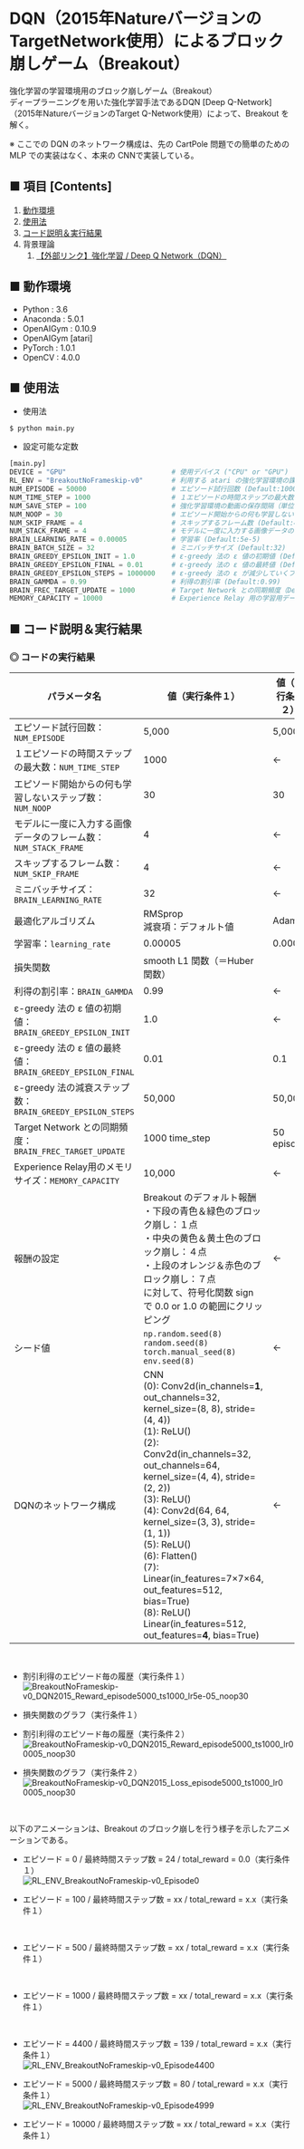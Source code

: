 # DQN（2015年NatureバージョンのTargetNetwork使用）によるブロック崩しゲーム（Breakout）
強化学習の学習環境用のブロック崩しゲーム（Breakout）<br>
ディープラーニングを用いた強化学習手法であるDQN [Deep Q-Network] （2015年NatureバージョンのTarget Q-Network使用）によって、Breakout を解く。<br>

※ ここでの DQN のネットワーク構成は、先の CartPole 問題での簡単のための MLP での実装はなく、本来の CNNで実装している。<br>

## ■ 項目 [Contents]
1. [動作環境](#動作環境)
1. [使用法](#使用法)
1. [コード説明＆実行結果](#コード説明＆実行結果)
1. 背景理論
    1. [【外部リンク】強化学習 / Deep Q Network（DQN）](http://yagami12.hatenablog.com/entry/2019/02/22/210608#DeepQNetwork)


## ■ 動作環境

- Python : 3.6
- Anaconda : 5.0.1
- OpenAIGym : 0.10.9
- OpenAIGym [atari]
- PyTorch : 1.0.1
- OpenCV : 4.0.0

## ■ 使用法

- 使用法
```
$ python main.py
```

- 設定可能な定数
```python
[main.py]
DEVICE = "GPU"                          # 使用デバイス ("CPU" or "GPU")
RL_ENV = "BreakoutNoFrameskip-v0"       # 利用する atari の強化学習環境の課題名
NUM_EPISODE = 50000                     # エピソード試行回数 (Default:10000)
NUM_TIME_STEP = 1000                    # １エピソードの時間ステップの最大数
NUM_SAVE_STEP = 100                     # 強化学習環境の動画の保存間隔（単位：エピソード数）
NUM_NOOP = 30                           # エピソード開始からの何も学習しないステップ数 (Default:30)
NUM_SKIP_FRAME = 4                      # スキップするフレーム数 (Default:4)
NUM_STACK_FRAME = 4                     # モデルに一度に入力する画像データのフレーム数 (Default:4)
BRAIN_LEARNING_RATE = 0.00005           # 学習率 (Default:5e-5)
BRAIN_BATCH_SIZE = 32                   # ミニバッチサイズ (Default:32)
BRAIN_GREEDY_EPSILON_INIT = 1.0         # ε-greedy 法の ε 値の初期値 (Default:1.0)
BRAIN_GREEDY_EPSILON_FINAL = 0.01       # ε-greedy 法の ε 値の最終値 (Default:0.1)
BRAIN_GREEDY_EPSILON_STEPS = 1000000    # ε-greedy 法の ε が減少していくフレーム数　(Default:1_000_000)
BRAIN_GAMMDA = 0.99                     # 利得の割引率 (Default:0.99)
BRAIN_FREC_TARGET_UPDATE = 1000         # Target Network との同期頻度（Default:10_000） 
MEMORY_CAPACITY = 10000                 # Experience Relay 用の学習用データセットのメモリの最大の長さ (Default:1_000_000)
```

<a id="コード説明＆実行結果"></a>

## ■ コード説明＆実行結果

### ◎ コードの実行結果

|パラメータ名|値（実行条件１）|値（実行条件２）|値（実行条件３）|
|---|---|---|---|
|エピソード試行回数：`NUM_EPISODE`|5,000|5,000|10,000|
|１エピソードの時間ステップの最大数：`NUM_TIME_STEP`|1000|←|
|エピソード開始からの何も学習しないステップ数：`NUM_NOOP`|30|30|10|
|モデルに一度に入力する画像データのフレーム数：`NUM_STACK_FRAME`|4|←|
|スキップするフレーム数：`NUM_SKIP_FRAME`|4|←|
|ミニバッチサイズ：`BRAIN_LEARNING_RATE`|32|←|
|最適化アルゴリズム|RMSprop<br>減衰項：デフォルト値|Adam|
|学習率：`learning_rate`|0.00005|0.0005|
|損失関数|smooth L1 関数（＝Huber 関数）|
|利得の割引率：`BRAIN_GAMMDA`|0.99|←|
|ε-greedy 法の ε 値の初期値：`BRAIN_GREEDY_EPSILON_INIT`|1.0|←|
|ε-greedy 法の ε 値の最終値：`BRAIN_GREEDY_EPSILON_FINAL`|0.01|0.1|
|ε-greedy 法の減衰ステップ数：`BRAIN_GREEDY_EPSILON_STEPS`|50,000|50,000|
|Target Network との同期頻度：`BRAIN_FREC_TARGET_UPDATE`|1000 time_step|50 episode|5 episode|
|Experience Relay用のメモリサイズ：`MEMORY_CAPACITY`|10,000|←|100,000|
|報酬の設定|Breakout のデフォルト報酬<br>・下段の青色＆緑色のブロック崩し：１点<br>・中央の黄色＆黄土色のブロック崩し：４点<br>・上段のオレンジ＆赤色のブロック崩し：７点<br>に対して、符号化関数 sign で 0.0 or 1.0 の範囲にクリッピング|←|
|シード値|`np.random.seed(8)`<br>`random.seed(8)`<br>`torch.manual_seed(8)`<br>`env.seed(8)`|←|
|DQNのネットワーク構成|CNN<br>(0): Conv2d(in_channels=**1**, out_channels=32, kernel_size=(8, 8), stride=(4, 4))<br>(1): ReLU()<br>(2): Conv2d(in_channels=32, out_channels=64, kernel_size=(4, 4), stride=(2, 2))<br>(3): ReLU()<br>(4): Conv2d(64, 64, kernel_size=(3, 3), stride=(1, 1))<br>(5): ReLU()<br>(6): Flatten()<br>(7): Linear(in_features=7×7×64, out_features=512, bias=True)<br>(8): ReLU()<br>Linear(in_features=512, out_features=**4**, bias=True)|←|

<!--
|報酬の設定|Breakout のデフォルト報酬<br>・下段の青色＆緑色のブロック崩し：１点<br>・中央の黄色＆黄土色のブロック崩し：４点<br>・上段のオレンジ＆赤色のブロック崩し：７点<br>に対して0.0~1.0の範囲にクリッピング|←|
-->

<br>

- 割引利得のエピソード毎の履歴（実行条件１）<br>
![BreakoutNoFrameskip-v0_DQN2015_Reward_episode5000_ts1000_lr5e-05_noop30](https://user-images.githubusercontent.com/25688193/55045104-074c7d00-5080-11e9-9dd5-9fc364507843.png)<br>

- 損失関数のグラフ（実行条件１）<br>
<!--
![BreakoutNoFrameskip-v0_DQN2015_Loss_episode5000_ts1000_lr5e-05_noop30](https://user-images.githubusercontent.com/25688193/55045103-06b3e680-5080-11e9-89a6-901b7c4eb003.png)<br>
-->

- 割引利得のエピソード毎の履歴（実行条件２）<br>
![BreakoutNoFrameskip-v0_DQN2015_Reward_episode5000_ts1000_lr0 0005_noop30](https://user-images.githubusercontent.com/25688193/55122230-7fc74280-5141-11e9-8f60-ccbe1461f3c0.png)<br>

- 損失関数のグラフ（実行条件２）<br>
![BreakoutNoFrameskip-v0_DQN2015_Loss_episode5000_ts1000_lr0 0005_noop30](https://user-images.githubusercontent.com/25688193/55122229-7fc74280-5141-11e9-9b95-85834d68dd9b.png)<br>

<br>

以下のアニメーションは、Breakout のブロック崩しを行う様子を示したアニメーションである。<br>
<!--
エピソードの経過と共に、徐々にブロック崩しが出来るようになっており、徐々に学習できていることがわかる。<br>
-->

<!--
- エピソード = 0 / 最終時間ステップ数 = 24 / total_reward = 0.0（実行条件１）<br>
![RL_ENV_BreakoutNoFrameskip-v0_Episode0](https://user-images.githubusercontent.com/25688193/55122346-f3694f80-5141-11e9-8dcd-4f4ed022c1c1.gif)<br>

- エピソード = 100 / 最終時間ステップ数 = 64 / total_reward = 0.649（実行条件１）<br>
![RL_ENV_BreakoutNoFrameskip-v0_Episode100](https://user-images.githubusercontent.com/25688193/55122400-33303700-5142-11e9-8160-081c1f361de2.gif)<br>

- エピソード = 500 / 最終時間ステップ数 = 92 / total_reward = 0.489（実行条件１）<br>
![RL_ENV_BreakoutNoFrameskip-v0_Episode500](https://user-images.githubusercontent.com/25688193/55122405-3c210880-5142-11e9-9789-f1d33d0248a9.gif)<br>

- エピソード = 1000 / 最終時間ステップ数 = 24 / total_reward = 0.000（実行条件１）<br>
![RL_ENV_BreakoutNoFrameskip-v0_Episode1000](https://user-images.githubusercontent.com/25688193/55122416-43481680-5142-11e9-8224-6454d38e2a3a.gif)<br>
-->

- エピソード = 0 / 最終時間ステップ数 = 24 / total_reward = 0.0（実行条件１）<br>
![RL_ENV_BreakoutNoFrameskip-v0_Episode0](https://user-images.githubusercontent.com/25688193/54999042-c9fdd600-5012-11e9-97af-ae7153c8f860.gif)<br>

- エピソード = 100 / 最終時間ステップ数 = xx / total_reward = x.x（実行条件１）<br>
<br>

- エピソード = 500 / 最終時間ステップ数 = xx / total_reward = x.x（実行条件１）<br>
<br>

- エピソード = 1000 / 最終時間ステップ数 = xx / total_reward = x.x（実行条件１）<br>
<br>

- エピソード = 4400 / 最終時間ステップ数 = 139 / total_reward = x.x（実行条件１）<br>
![RL_ENV_BreakoutNoFrameskip-v0_Episode4400](https://user-images.githubusercontent.com/25688193/55045191-52ff2680-5080-11e9-9e80-42528bd09a72.gif)<br>

- エピソード = 5000 / 最終時間ステップ数 = 80 / total_reward = x.x（実行条件１）<br>
![RL_ENV_BreakoutNoFrameskip-v0_Episode4999](https://user-images.githubusercontent.com/25688193/55045151-3a8f0c00-5080-11e9-9573-fdadac98fa26.gif)<br>

- エピソード = 10000 / 最終時間ステップ数 = xx / total_reward = x.x（実行条件１）<br>
<br>

<!--
- エピソード = 0 / 最終時間ステップ数 = 40（実行条件１）<br>
![RL_ENV_BreakoutNoFrameskip-v0_Episode0](https://user-images.githubusercontent.com/25688193/54874023-86df0f80-4e26-11e9-831a-7ceb512b0b64.gif)<br>

- エピソード = 100 / 最終時間ステップ数 = 28（実行条件１）<br>
![RL_ENV_BreakoutNoFrameskip-v0_Episode100](https://user-images.githubusercontent.com/25688193/54874024-86df0f80-4e26-11e9-8e24-84d8937d20a6.gif)<br>

- エピソード = 200 / 最終時間ステップ数 = 28（実行条件１）<br>
![RL_ENV_BreakoutNoFrameskip-v0_Episode200](https://user-images.githubusercontent.com/25688193/54874025-8777a600-4e26-11e9-8fdb-fea9a0925d04.gif)<br>

- エピソード = 300 / 最終時間ステップ数 = 56（実行条件１）<br>
![RL_ENV_BreakoutNoFrameskip-v0_Episode300](https://user-images.githubusercontent.com/25688193/54874026-8777a600-4e26-11e9-89e3-804e7f3350f9.gif)<br>

- エピソード = 400 / 最終時間ステップ数 = 40（実行条件１）<br>
![RL_ENV_BreakoutNoFrameskip-v0_Episode400](https://user-images.githubusercontent.com/25688193/54874027-8777a600-4e26-11e9-97b7-61d84bbd3bb8.gif)<br>

- エピソード = 500 / 最終時間ステップ数 = 28（実行条件１）<br>
![RL_ENV_BreakoutNoFrameskip-v0_Episode500](https://user-images.githubusercontent.com/25688193/54874028-8777a600-4e26-11e9-86f8-bb25db9d04db.gif)<br>

- エピソード = 1000 / 最終時間ステップ数 = 70（実行条件１）<br>
![RL_ENV_BreakoutNoFrameskip-v0_Episode1000](https://user-images.githubusercontent.com/25688193/54874032-8b0b2d00-4e26-11e9-9689-6149fed10100.gif)<br>

- エピソード = 2000 / 最終時間ステップ数 = 24<br>
![RL_ENV_BreakoutNoFrameskip-v0_Episode2000](https://user-images.githubusercontent.com/25688193/54874071-459b2f80-4e27-11e9-826a-9517a7b15d3f.gif)<br>

- エピソード = 3000 / 最終時間ステップ数 = 64<br>
![RL_ENV_BreakoutNoFrameskip-v0_Episode3000](https://user-images.githubusercontent.com/25688193/54874073-4764f300-4e27-11e9-9c0b-05c44cbf5ce6.gif)<br>

- エピソード = 4000 / 最終時間ステップ数 = 100<br>
![RL_ENV_BreakoutNoFrameskip-v0_Episode4000](https://user-images.githubusercontent.com/25688193/54874074-49c74d00-4e27-11e9-9728-fc0ced3d0c3e.gif)<br>

- エピソード = 9000 / 最終時間ステップ数 = 107<br>
![RL_ENV_BreakoutNoFrameskip-v0_Episode9000](https://user-images.githubusercontent.com/25688193/54874087-7d09dc00-4e27-11e9-950a-b283eb564650.gif)<br>

- エピソード = 9100 / 最終時間ステップ数 = 172<br>
![RL_ENV_BreakoutNoFrameskip-v0_Episode9100](https://user-images.githubusercontent.com/25688193/54874102-c2c6a480-4e27-11e9-9295-04ce4f1282ae.gif)<br>

- エピソード = 10000 / 最終時間ステップ数 = 76<br>
![RL_ENV_BreakoutNoFrameskip-v0_Episode9999](https://user-images.githubusercontent.com/25688193/54874083-682d4880-4e27-11e9-82a6-001054c41210.gif)<br>
-->

<!--
- エピソード = 100 / 最終時間ステップ数 = 56（実行条件１）<br>
![RL_ENV_BreakoutNoFrameskip-v0_Episode100](https://user-images.githubusercontent.com/25688193/54818179-057b6600-4cdc-11e9-930b-4de997330f4b.gif)<br>

- エピソード = 200 / 最終時間ステップ数 = 99（実行条件１）<br>
![RL_ENV_BreakoutNoFrameskip-v0_Episode200](https://user-images.githubusercontent.com/25688193/54818281-378cc800-4cdc-11e9-8dc2-3ba7a7fa36c0.gif)<br>

- エピソード = 400 / 最終時間ステップ数 = 132（実行条件１）<br>
![RL_ENV_BreakoutNoFrameskip-v0_Episode400](https://user-images.githubusercontent.com/25688193/54818365-6dca4780-4cdc-11e9-999a-fa7563fa072e.gif)<br>

- エピソード = 500 / 最終時間ステップ数 = 22（実行条件１）<br>
![RL_ENV_BreakoutNoFrameskip-v0_Episode500](https://user-images.githubusercontent.com/25688193/54818180-057b6600-4cdc-11e9-9be0-61a466710ce1.gif)<br>

- エピソード = 800 / 最終時間ステップ数 = 1092（実行条件１）<br>
![RL_ENV_BreakoutNoFrameskip-v0_Episode800](https://user-images.githubusercontent.com/25688193/54818421-8dfa0680-4cdc-11e9-90cd-262651961a46.gif)<br>
> 動いていないのに、継続ステップ数が大きい？

- エピソード = 900 / 最終時間ステップ数 = 124（実行条件１）<br>
![RL_ENV_BreakoutNoFrameskip-v0_Episode900](https://user-images.githubusercontent.com/25688193/54818587-f517bb00-4cdc-11e9-98c5-04a728f442e3.gif)<br>
> 動いていない？

- エピソード = 1000 / 最終時間ステップ数 = （実行条件１）<br>
![RL_ENV_BreakoutNoFrameskip-v0_Episode999](https://user-images.githubusercontent.com/25688193/54818182-057b6600-4cdc-11e9-8627-cdc190cb1a45.gif)<br>
-->